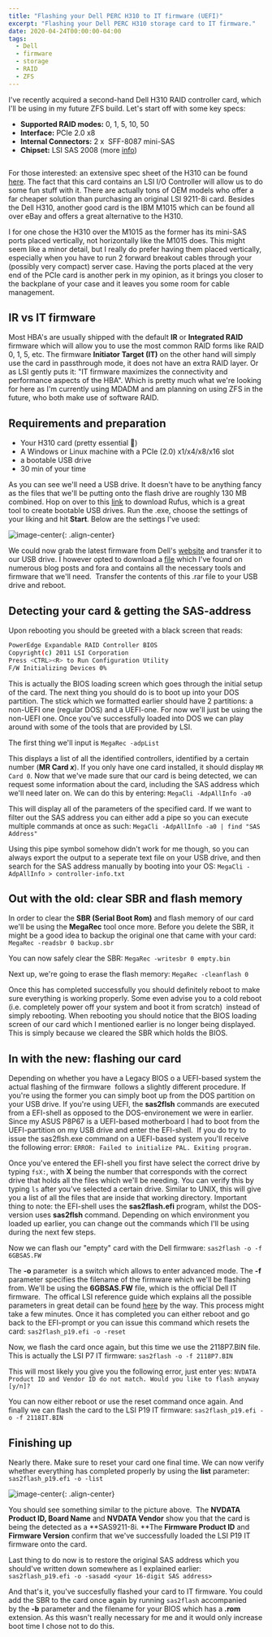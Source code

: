 ```yaml
---
title: "Flashing your Dell PERC H310 to IT firmware (UEFI)"
excerpt: "Flashing your Dell PERC H310 storage card to IT firmware."
date: 2020-04-24T00:00:00-04:00
tags:
  - Dell
  - firmware
  - storage
  - RAID
  - ZFS
---
```


I've recently acquired a second-hand Dell H310 RAID controller card, which I'll be using in my future ZFS build. Let's start off with some key specs:

- **Supported RAID modes:** 0, 1, 5, 10, 50
- **Interface:** PCIe 2.0 x8
- **Internal Connectors:** 2 x  SFF-8087 mini-SAS
- **Chipset:** LSI SAS 2008 (more [info](http://www.lsi.com/products/io-controllers/pages/lsi-sas-2008.aspx#tab/tab1))

<figure style="width: 200px"  class="align-right">
  <img src="{{ site.url }}{{ site.baseurl }}/assets/images/perc_1.jpeg" alt="">
</figure>

For those interested: an extensive spec sheet of the H310 can be found [here](http://www.dell.com/downloads/global/products/pvaul/en/dell-perc-h310-spec-sheet.pdf). The fact that this card contains an LSI I/O Controller will allow us to do some fun stuff with it. There are actually tons of OEM models who offer a far cheaper solution than purchasing an original LSI 9211-8i card. Besides the Dell H310, another good card is the IBM M1015 which can be found all over eBay and offers a great alternative to the H310.

I for one chose the H310 over the M1015 as the former has its mini-SAS ports placed vertically, not horizontally like the M1015 does. This might seem like a minor detail, but I really do prefer having them placed vertically, especially when you have to run 2 forward breakout cables through your (possibly very compact) server case. Having the ports placed at the very end of the PCIe card is another perk in my opinion, as it brings you closer to the backplane of your case and it leaves you some room for cable management.

## IR vs IT firmware

Most HBA's are usually shipped with the default **IR** or **Integrated RAID** firmware which will allow you to use the most common RAID forms like RAID 0, 1, 5, etc. The firmware **Initiator Target (IT)** on the other hand will simply use the card in passthrough mode, it does not have an extra RAID layer. Or as LSI gently puts it: "IT firmware maximizes the connectivity and performance aspects of the HBA". Which is pretty much what we're looking for here as I'm currently using MDADM and am planning on using ZFS in the future, who both make use of software RAID.

## Requirements and preparation

- Your H310 card (pretty essential :hear_no_evil:)
- A Windows or Linux machine with a PCIe (2.0) x1/x4/x8/x16 slot
- a bootable USB drive
- 30 min of your time

As you can see we'll need a USB drive. It doesn't have to be anything fancy as the files that we'll be putting onto the flash drive are roughly 130 MB combined. Hop on over to this [link](https://rufus.ie/) to download Rufus, which is a great tool to create bootable USB drives. Run the .exe, choose the settings of your liking and hit **Start**. Below are the settings I've used:

![image-center](/assets/images/perc_2.png){: .align-center}

We could now grab the latest firmware from Dell's [website](http://www.dell.com/support/home/us/en/19/Drivers/DriversDetails?driverId=YJ78T&fileId=2731103519) and transfer it to our USB drive. I however opted to download a [file]((http://sandbox;mediafire.com/download/4cp76bj5dk170wk/LSI-9211-8i.zip)) which I've found on numerous blog posts and fora and contains all the necessary tools and firmware that we'll need.  Transfer the contents of this .rar file to your USB drive and reboot.

## Detecting your card & getting the SAS-address

Upon rebooting you should be greeted with a black screen that reads:

```bash
PowerEdge Expandable RAID Controller BIOS
Copyright(c) 2011 LSI Corporation
Press <CTRL><R> to Run Configuration Utility
F/W Initializing Devices 0%
```

This is actually the BIOS loading screen which goes through the initial setup of the card. The next thing you should do is to boot up into your DOS partition. The stick which we formatted earlier should have 2 partitions: a non-UEFI one (regular DOS) and a UEFI-one. For now we'll just be using the non-UEFI one. Once you've successfully loaded into DOS we can play around with some of the tools that are provided by LSI.

The first thing we'll input is `MegaRec -adpList`

This displays a list of all the identified controllers, identified by a certain number (**MR Card *x***). If you only have one card installed, it should display `MR Card 0`. Now that we've made sure that our card is being detected, we can request some information about the card, including the SAS address which we'll need later on. We can do this by entering: `MegaCli -AdpAllInfo -a0`

This will display all of the parameters of the specified card. If we want to filter out the SAS address you can either add a pipe so you can execute multiple commands at once as such: `MegaCli -AdpAllInfo -a0 | find "SAS Address"`

Using this pipe symbol somehow didn't work for me though, so you can always export the output to a seperate text file on your USB drive, and then search for the SAS address manually by booting into your OS: `MegaCli -AdpAllInfo > controller-info.txt`

## Out with the old: clear SBR and flash memory

In order to clear the **SBR (Serial Boot Rom)** and flash memory of our card we'll be using the **MegaRec** tool once more. Before you delete the SBR, it might be a good idea to backup the original one that came with your card: `MegaRec -readsbr 0 backup.sbr`

You can now safely clear the SBR: `MegaRec -writesbr 0 empty.bin`

Next up, we're going to erase the flash memory: `MegaRec -cleanflash 0`

Once this has completed successfully you should definitely reboot to make sure everything is working properly. Some even advise you to a cold reboot (i.e. completely power off your system and boot it from scratch)  instead of simply rebooting. When rebooting you should notice that the BIOS loading screen of our card which I mentioned earlier is no longer being displayed. This is simply because we cleared the SBR which holds the BIOS.

## In with the new: flashing our card

Depending on whether you have a Legacy BIOS o a UEFI-based system the actual flashing of the firmware  follows a slightly different procedure. If you're using the former you can simply boot up from the DOS partition on your USB drive. If you're using UEFI, the **sas2flsh** commands are executed from a EFI-shell as opposed to the DOS-environement we were in earlier. Since my ASUS P8P67 is a UEFI-based motherboard I had to boot from the UEFI-partition on my USB drive and enter the EFI-shell.  If you do try to issue the sas2flsh.exe command on a UEFI-based system you'll receive the following error:
`ERROR: Failed to initialize PAL. Exiting program.`

Once you've entered the EFI-shell you first have select the correct drive by typing `fsX:`, with **X** being the number that corresponds with the correct drive that holds all the files which we'll be needing. You can verify this by typing `ls` after you've selected a certain drive. Similar to UNIX, this will give you a list of all the files that are inside that working directory. Important thing to note: the EFI-shell uses the **sas2flash.efi** program, whilst the DOS-version uses **sas2flsh** command. Depending on which environment you loaded up earlier, you can change out the commands which I'll be using during the next few steps.

Now we can flash our "empty" card with the Dell firmware: `sas2flash -o -f 6GBSAS.FW`

The **-o** parameter  is a switch which allows to enter advanced mode. The **-f** parameter specifies the filename of the firmware which we'll be flashing from. We'll be using the **6GBSAS.FW** file, which is the official Dell IT firmware.  The offical LSI reference guide which explains all the possible parameters in great detail can be found [here]("http://www.lsi.com/sep/Documents/oracle/files/SAS2_Flash_Utility_Software_Ref_Guide.pdf") by the way. This process might take a few minutes. Once it has completed you can either reboot and go back to the EFI-prompt or you can issue this command which resets the card: `sas2flash_p19.efi -o -reset`

Now, we flash the card once again, but this time we use the 2118P7.BIN file. This is actually the LSI P7 IT firmware: `sas2flash -o -f 2118P7.BIN`

This will most likely you give you the following error, just enter yes: `NVDATA Product ID and Vendor ID do not match. Would you like to flash anyway [y/n]?`

You can now either reboot or use the reset command once again. And finally we can flash the card to the LSI P19 IT firmware: `sas2flash_p19.efi -o -f 2118IT.BIN`

## Finishing up

Nearly there. Make sure to reset your card one final time. We can now verify whether everything has completed properly by using the **list** parameter: `sas2flash_p19.efi -o -list`

![image-center](/assets/images/perc_3.png){: .align-center}

You should see something similar to the picture above.  The **NVDATA Product ID, Board Name** and **NVDATA Vendor** show you that the card is being the detected as a **SAS9211-8i. **The **Firmware Product ID** and **Firmware Version** confirm that we've successfully loaded the LSI P19 IT firmware onto the card.

Last thing to do now is to restore the original SAS address which you should've written down somewhere as I explained earlier:
`sas2flash_p19.efi -o -sasadd <your 16-digit SAS address>`

And that's it, you've succesfully flashed your card to IT firmware. You could add the SBR to the card once again by running `sas2flash` accompanied by the **-b** parameter and the filename for your BIOS which has a **.rom** extension. As this wasn't really necessary for me and it would only increase boot time I chose not to do this.
